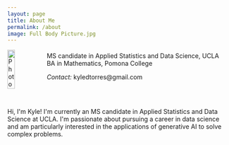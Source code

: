 ```yaml
---
layout: page
title: About Me
permalink: /about
image: Full Body Picture.jpg
---
```


<div class="row" style="display:flex; align-items:center;">
    <div class="four columns">
        <img align="left"
			src="{{ site.url }}/images/Grad picture.jpg"
			alt="Photo" 
			width="50%" 
			style="margin-right:10px;">
    </div>
    <div class="eight columns">
	  <br>  
        <div class="titles">
            MS candidate in Applied Statistics and Data Science, UCLA<br>
            BA in Mathematics, Pomona College
	      <br>	
	      <p class="contact">
			  <i class="muted">Contact:</i> kyledtorres@gmail.com
		  </p>
	  </div>
    </div>
</div>

<div class="row">
    <div class="twelve columns">
        <hr>
    </div>
</div>

<p>
	Hi, I'm Kyle! I'm currently an MS candidate in Applied Statistics and Data Science at UCLA. I'm passionate about pursuing a career in 		data science and am particularly interested in the applications of generative AI to solve complex problems.
</p>
